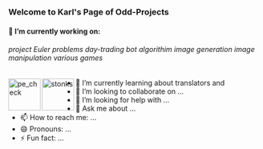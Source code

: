 ### Welcome to Karl's Page of Odd-Projects

#### 🔭 I’m currently working on: 
###### project Euler problems     day-trading bot algorithim     image generation     image manipulation     various games
<img alt="pe_check" src="https://www.coastalvectors.com/blog/wp-content/uploads/2015/06/check.jpg" width=64 align="left"/>
<img alt="stonks" src="https://m.media-amazon.com/images/I/81l-+mFDVzL._SS500_.jpg" width=64 align="left"/>


- 🌱 I’m currently learning about translators and 
- 👯 I’m looking to collaborate on ...
- 🤔 I’m looking for help with ...
- 💬 Ask me about ...
- 📫 How to reach me: ...
- 😄 Pronouns: ...
- ⚡ Fun fact: ...
